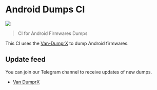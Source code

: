 # Android Dumps CI

![](https://github.com/VanVuong41429/New-AndroidDumpsCI/actions/workflows/DumprX.yml/badge.svg)

> CI for Android Firmwares Dumps

This CI uses the [Van-DumprX](https://github.com/VanVuong41429/Van-DumprX) to dump Android firmwares.

## Update feed

You can join our Telegram channel to receive updates of new dumps.

- [Van DumprX](https://t.me/+O3FtDEzcRd4zMGI1)
